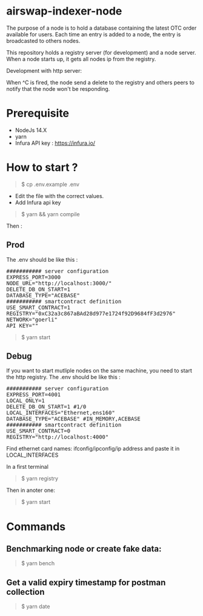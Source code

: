 # airswap-indexer-node
The purpose of a node is to hold a database containing the latest OTC order available for users.
Each time an entry is added to a node, the entry is broadcasted to others nodes.

This repository holds a registry server (for development) and a node server.
When a node starts up, it gets all nodes ip from the registry.

Development with http server:

When ^C is fired, the node send a delete to the registry and others peers to notify that the node won't be responding.

# Prerequisite
- NodeJs 14.X
- yarn
- Infura API key : https://infura.io/

# How to start ?
> $ cp .env.example .env
- Edit the file with the correct values.
- Add Infura api key
> $ yarn && yarn compile

Then :
## Prod
The .env should be like this : 

<pre>
########### server configuration
EXPRESS_PORT=3000
NODE_URL="http://localhost:3000/"
DELETE_DB_ON_START=1
DATABASE_TYPE="ACEBASE"
########### smartcontract definition
USE_SMART_CONTRACT=1
REGISTRY="0xC32a3c867aBAd28d977e1724f92D9684fF3d2976"
NETWORK="goerli"
API_KEY="<add your api key>"
</pre>

> $ yarn start

## Debug
If you want to start mutliple nodes on the same machine, you need to start the http registry.
The .env should be like this : 

<pre>
########### server configuration
EXPRESS_PORT=4001
LOCAL_ONLY=1
DELETE_DB_ON_START=1 #1/0
LOCAL_INTERFACES="Ethernet,ens160"
DATABASE_TYPE="ACEBASE" #IN_MEMORY,ACEBASE 
########### smartcontract definition
USE_SMART_CONTRACT=0
REGISTRY="http://localhost:4000"  
</pre>

Find ethernet card names: ifconfig/ipconfig/ip address and paste it in LOCAL_INTERFACES

In a first terminal
> $ yarn registry

Then in anoter one:
> $ yarn start

# Commands
## Benchmarking node or create fake data:
> $ yarn bench
## Get a valid expiry timestamp for postman collection 
> $ yarn date

